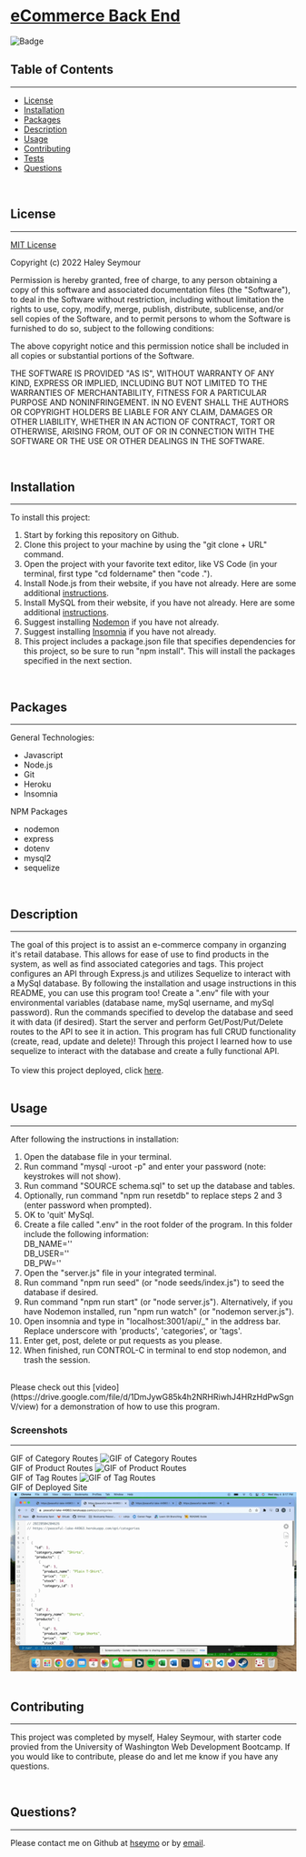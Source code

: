 # **[eCommerce Back End](https://peaceful-lake-44963.herokuapp.com/)**

![Badge](https://img.shields.io/badge/license-MIT-blue)

## Table of Contents
---
* [License](#license)
* [Installation](#installation)
* [Packages](#packages)
* [Description](#description)
* [Usage](#usage)
* [Contributing](#contributing)
* [Tests](#tests)
* [Questions](#questions)

<br>

## License 
---
[MIT License](./LICENSE) <br>

Copyright (c) 2022 Haley Seymour

Permission is hereby granted, free of charge, to any person obtaining a copy
of this software and associated documentation files (the "Software"), to deal
in the Software without restriction, including without limitation the rights
to use, copy, modify, merge, publish, distribute, sublicense, and/or sell
copies of the Software, and to permit persons to whom the Software is
furnished to do so, subject to the following conditions:

The above copyright notice and this permission notice shall be included in all
copies or substantial portions of the Software.

THE SOFTWARE IS PROVIDED "AS IS", WITHOUT WARRANTY OF ANY KIND, EXPRESS OR
IMPLIED, INCLUDING BUT NOT LIMITED TO THE WARRANTIES OF MERCHANTABILITY,
FITNESS FOR A PARTICULAR PURPOSE AND NONINFRINGEMENT. IN NO EVENT SHALL THE
AUTHORS OR COPYRIGHT HOLDERS BE LIABLE FOR ANY CLAIM, DAMAGES OR OTHER
LIABILITY, WHETHER IN AN ACTION OF CONTRACT, TORT OR OTHERWISE, ARISING FROM,
OUT OF OR IN CONNECTION WITH THE SOFTWARE OR THE USE OR OTHER DEALINGS IN THE
SOFTWARE.
 <br>

<br>

## Installation
---
To install this project: 
1. Start by forking this repository on Github. 
2. Clone this project to your machine by using the "git clone + URL" command. 
3. Open the project with your favorite text editor, like VS Code (in your terminal, first type "cd foldername" then "code ."). 
4. Install Node.js from their website, if you have not already. Here are some additional [instructions](https://coding-boot-camp.github.io/full-stack/nodejs/how-to-install-nodejs).
5. Install MySQL from their website, if you have not already. Here are some additional [instructions](https://coding-boot-camp.github.io/full-stack/mysql/mysql-installation-guide).
6. Suggest installing [Nodemon](https://www.npmjs.com/package/nodemon) if you have not already.
7. Suggest installing [Insomnia](https://insomnia.rest/download) if you have not already. 
8. This project includes a package.json file that specifies dependencies for this project, so be sure to run "npm install". This will install the packages specified in the next section. 

<br>

## Packages
---
General Technologies: 
- Javascript
- Node.js
- Git
- Heroku 
- Insomnia

NPM Packages
- nodemon 
- express
- dotenv
- mysql2
- sequelize 

<br>

## Description
---
The goal of this project is to assist an e-commerce company in organzing it's retail database. This allows for ease of use to find products in the system, as well as find associated categories and tags. This project configures an API through Express.js and utilizes Sequelize to interact with a MySql database. By following the installation and usage instructions in this README, you can use this program too! Create a ".env" file with your environmental variables (database name, mySql username, and mySql password). Run the commands specified to develop the database and seed it with data (if desired). Start the server and perform Get/Post/Put/Delete routes to the API to see it in action. This program has full CRUD functionality (create, read, update and delete)! Through this project I learned how to use sequelize to interact with the database and create a fully functional API. 
 <br><br>
To view this project deployed, click [here](https://peaceful-lake-44963.herokuapp.com/). <br><br>

## Usage 
---
After following the instructions in installation: 
1. Open the database file in your terminal. 
2. Run command "mysql -uroot -p" and enter your password (note: keystrokes will not show).
3. Run command "SOURCE schema.sql" to set up the database and tables.
4. Optionally, run command "npm run resetdb" to replace steps 2 and 3 (enter password when prompted).
5. OK to 'quit' MySql.
6. Create a file called ".env" in the root folder of the program. In this folder include the following information: <br>
DB_NAME='' <br>
DB_USER='' <br>
DB_PW='' <br>
7. Open the "server.js" file in your integrated terminal. 
8. Run command "npm run seed" (or "node seeds/index.js") to seed the database if desired.
9. Run command "npm run start" (or "node server.js"). Alternatively, if you have Nodemon installed, run "npm run watch" (or "nodemon server.js"). 
10. Open insomnia and type in "localhost:3001/api/_" in the address bar. Replace underscore with 'products', 'categories', or 'tags'.
11. Enter get, post, delete or put requests as you please. 
12. When finished, run CONTROL-C in terminal to end stop nodemon, and trash the session. 

<br>
Please check out this [video](https://drive.google.com/file/d/1DmJywG85k4h2NRHRiwhJ4HRzHdPwSgnV/view) for a demonstration of how to use this program. 

### **Screenshots**
--- 
GIF of Category Routes 
![GIF of Category Routes](./assets/screenshots/categoryroutes.gif)
<br>
GIF of Product Routes 
![GIF of Product Routes](./assets/screenshots/productroutes.gif)
<br>
GIF of Tag Routes 
![GIF of Tag Routes](./assets/screenshots/tagroutes.gif)
<br>
GIF of Deployed Site
![gif of deployed site](./assets/screenshots/deployedHeroku.gif)
<br>
<br>

## Contributing 
---
This project was completed by myself, Haley Seymour, with starter code provied from the University of Washington Web Development Bootcamp. If you would like to contribute, please do and let me know if you have any questions.

<br>

## Questions?
---
Please contact me on Github at [hseymo](https://github.com/hseymo) or by [email](mailto:haleycseymour@comcast.net).
